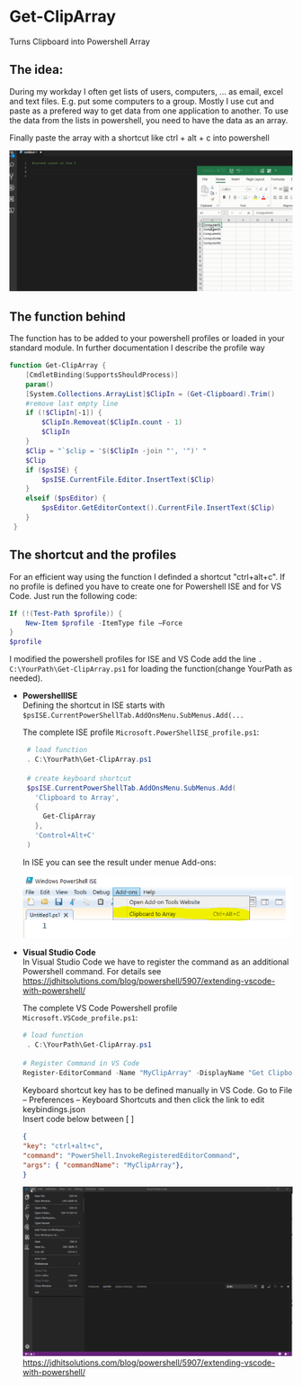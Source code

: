 


# Get-ClipArray
Turns Clipboard into Powershell Array

## The idea:
During my workday I often get lists of users, computers, ...  as email, excel and text files. E.g. put some computers to a group. 
Mostly I use cut and paste as a prefered way to get data from one application to another. 
To use the data from the lists in powershell, you need to have the data as an array.

Finally paste the array with a shortcut like ctrl + alt + c into powershell

![Get-ClipArray](pics/Get-ClipArray.gif)

## The function behind
The function has to be  added to your powershell profiles or  loaded in your standard module. In further documentation I describe the profile way
```powershell
function Get-ClipArray {
    [CmdletBinding(SupportsShouldProcess)]
    param()
    [System.Collections.ArrayList]$ClipIn = (Get-Clipboard).Trim()
    #remove last empty line
    if (!$ClipIn[-1]) {
        $ClipIn.Removeat($ClipIn.count - 1)
        $ClipIn
    }
    $Clip = "`$clip = '$($ClipIn -join "', '")' "
    $Clip
    if ($psISE) {
        $psISE.CurrentFile.Editor.InsertText($Clip)
    }
    elseif ($psEditor) {
        $psEditor.GetEditorContext().CurrentFile.InsertText($Clip)
    }
 }
```

## The shortcut and the profiles
For an efficient way using the function  I definded a shortcut  "ctrl+alt+c". 
If no profile is defined you have to create one for Powershell ISE and for VS Code. Just run the following code:
```powershell
If (!(Test-Path $profile)) {
    New-Item $profile -ItemType file –Force
}
$profile

```
I modified the powershell profiles for ISE and VS Code add the line
`. C:\YourPath\Get-ClipArray.ps1`
for loading the function(change YourPath as needed).
  - **PowershellISE**  
Defining the shortcut in ISE starts with `$psISE.CurrentPowerShellTab.AddOnsMenu.SubMenus.Add(...`
   
    The complete ISE profile `Microsoft.PowerShellISE_profile.ps1`:
       ```powershell
        # load function 
        . C:\YourPath\Get-ClipArray.ps1
        
        # create keyboard shortcut
        $psISE.CurrentPowerShellTab.AddOnsMenu.SubMenus.Add(
          'Clipboard to Array',
          {
            Get-ClipArray
          },
          'Control+Alt+C'
        )
      ```  
      In ISE you can see the result under menue Add-ons:

      ![ISE](pics/ISE.png)


 - **Visual Studio Code**  
 In Visual Studio Code we have to register the command as an additional Powershell command. For details see 
 https://jdhitsolutions.com/blog/powershell/5907/extending-vscode-with-powershell/  
   
   The complete VS Code Powershell profile `Microsoft.VSCode_profile.ps1`:
      ```powershell
      # load function
       . C:\YourPath\Get-ClipArray.ps1

      # Register Command in VS Code
      Register-EditorCommand -Name "MyClipArray" -DisplayName "Get Clipboard and convert to Array" -ScriptBlock {Get-ClipArray} -SuppressOutput
      ```  
         
      Keyboard shortcut key has to be defined manually in VS Code.
      Go to File – Preferences – Keyboard Shortcuts and then click the link to edit keybindings.json  
      Insert code below between [ ]

      ```json
      {
      "key": "ctrl+alt+c",
      "command": "PowerShell.InvokeRegisteredEditorCommand",
      "args": { "commandName": "MyClipArray"},
      }
      ```
      ![Set-KeyboardShortcutVsCode](pics/Set-KeyboardShortcutVsCode.gif)
https://jdhitsolutions.com/blog/powershell/5907/extending-vscode-with-powershell/


